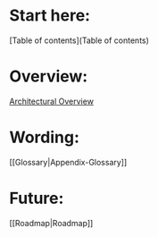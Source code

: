 # Start here:
[Table of contents](Table of contents)
# Overview:
[Architectural Overview](Architectural-Overview)
# Wording:
[[Glossary|Appendix-Glossary]]
# Future:
[[Roadmap|Roadmap]]